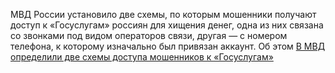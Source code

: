 <!--2025-01-09 09:20:43-->
<div class="yb">
  <div class="rss smaller1 habr"><p>МВД России установило две схемы, по&nbsp;которым мошенники получают доступ к «Госуслугам» россиян для&nbsp;хищения денег, одна из&nbsp;них связана со звонками под&nbsp;видом операторов связи, другая&nbsp;— с&nbsp;номером телефона, к&nbsp;которому изначально&nbsp;был привязан аккаунт. Об&nbsp;этом <a href="https://tass.ru/proisshestviya/22839071" rel="noopener noreferrer... <br><a class="light" href="https://habr.com/ru/news/872412/?utm_source=habrahabr&utm_medium=rss&utm_campaign=872412">В МВД определили две схемы доступа мошенников к «Госуслугам»</a></div>
</div>
